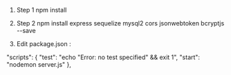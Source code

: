 1. Step 1
npm install 

2. Step 2
npm install express sequelize mysql2 cors jsonwebtoken bcryptjs --save

3. Edit package.json :

"scripts": {
  "test": "echo \"Error: no test specified\" && exit 1",
  "start": "nodemon server.js"
},

